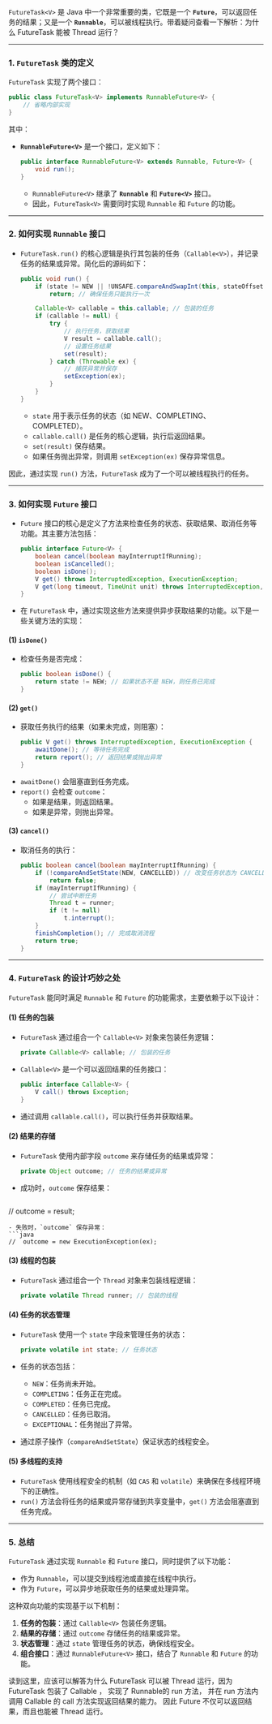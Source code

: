 `FutureTask<V>` 是 Java 中一个非常重要的类，它既是一个 **`Future`**，可以返回任务的结果；又是一个 **`Runnable`**，可以被线程执行。带着疑问查看一下解析：为什么 FutureTask 能被 Thread 运行？

---

### **1. `FutureTask` 类的定义**
`FutureTask` 实现了两个接口：
```java
public class FutureTask<V> implements RunnableFuture<V> {
    // 省略内部实现
}
```

其中：
- **`RunnableFuture<V>`** 是一个接口，定义如下：
  ```java
  public interface RunnableFuture<V> extends Runnable, Future<V> {
      void run();
  }
  ```
  - `RunnableFuture<V>` 继承了 **`Runnable`** 和 **`Future<V>`** 接口。
  - 因此，`FutureTask<V>` 需要同时实现 `Runnable` 和 `Future` 的功能。

---

### **2. 如何实现 `Runnable` 接口**

- `FutureTask.run()` 的核心逻辑是执行其包装的任务（`Callable<V>`），并记录任务的结果或异常。简化后的源码如下：
  ```java
  public void run() {
      if (state != NEW || !UNSAFE.compareAndSwapInt(this, stateOffset, NEW, COMPLETING))
          return; // 确保任务只能执行一次

      Callable<V> callable = this.callable; // 包装的任务
      if (callable != null) {
          try {
              // 执行任务，获取结果
              V result = callable.call();
              // 设置任务结果
              set(result);
          } catch (Throwable ex) {
              // 捕获异常并保存
              setException(ex);
          }
      }
  }
  ```
  - `state` 用于表示任务的状态（如 NEW、COMPLETING、COMPLETED）。
  - `callable.call()` 是任务的核心逻辑，执行后返回结果。
  - `set(result)` 保存结果。
  - 如果任务抛出异常，则调用 `setException(ex)` 保存异常信息。

因此，通过实现 `run()` 方法，`FutureTask` 成为了一个可以被线程执行的任务。

---

### **3. 如何实现 `Future` 接口**
- `Future` 接口的核心是定义了方法来检查任务的状态、获取结果、取消任务等功能。其主要方法包括：
  ```java
  public interface Future<V> {
      boolean cancel(boolean mayInterruptIfRunning);
      boolean isCancelled();
      boolean isDone();
      V get() throws InterruptedException, ExecutionException;
      V get(long timeout, TimeUnit unit) throws InterruptedException, ExecutionException, TimeoutException;
  }
  ```

- 在 `FutureTask` 中，通过实现这些方法来提供异步获取结果的功能。以下是一些关键方法的实现：

#### **(1) `isDone()`**
- 检查任务是否完成：
  ```java
  public boolean isDone() {
      return state != NEW; // 如果状态不是 NEW，则任务已完成
  }
  ```

#### **(2) `get()`**
- 获取任务执行的结果（如果未完成，则阻塞）：
  ```java
  public V get() throws InterruptedException, ExecutionException {
      awaitDone(); // 等待任务完成
      return report(); // 返回结果或抛出异常
  }
  ```
- `awaitDone()` 会阻塞直到任务完成。
- `report()` 会检查 `outcome`：
  - 如果是结果，则返回结果。
  - 如果是异常，则抛出异常。

#### **(3) `cancel()`**
- 取消任务的执行：
  ```java
  public boolean cancel(boolean mayInterruptIfRunning) {
      if (!compareAndSetState(NEW, CANCELLED)) // 改变任务状态为 CANCELLED
          return false;
      if (mayInterruptIfRunning) { 
          // 尝试中断任务
          Thread t = runner;
          if (t != null)
              t.interrupt();
      }
      finishCompletion(); // 完成取消流程
      return true;
  }
  ```

---

### **4. `FutureTask` 的设计巧妙之处**
`FutureTask` 能同时满足 `Runnable` 和 `Future` 的功能需求，主要依赖于以下设计：

#### **(1) 任务的包装**
- `FutureTask` 通过组合一个 `Callable<V>` 对象来包装任务逻辑：
  ```java
  private Callable<V> callable; // 包装的任务
  ```
- `Callable<V>` 是一个可以返回结果的任务接口：
  ```java
  public interface Callable<V> {
      V call() throws Exception;
  }
  ```
- 通过调用 `callable.call()`，可以执行任务并获取结果。

#### **(2) 结果的存储**
- `FutureTask` 使用内部字段 `outcome` 来存储任务的结果或异常：
  ```java
  private Object outcome; // 任务的结果或异常
  ```
- 成功时，`outcome` 保存结果：
  ```java
//  outcome = result;
  ```
- 失败时，`outcome` 保存异常：
  ```java
//  outcome = new ExecutionException(ex);
  ```
#### **(3) 线程的包装**
- `FutureTask` 通过组合一个 `Thread` 对象来包装线程逻辑：
  ```java
  private volatile Thread runner; // 包装的线程
  ```

#### **(4) 任务的状态管理**
- `FutureTask` 使用一个 `state` 字段来管理任务的状态：
  ```java
  private volatile int state; // 任务状态
  ```
- 任务的状态包括：
  - `NEW`：任务尚未开始。
  - `COMPLETING`：任务正在完成。
  - `COMPLETED`：任务已完成。
  - `CANCELLED`：任务已取消。
  - `EXCEPTIONAL`：任务抛出了异常。

- 通过原子操作（`compareAndSetState`）保证状态的线程安全。

#### **(5) 多线程的支持**
- `FutureTask` 使用线程安全的机制（如 `CAS` 和 `volatile`）来确保在多线程环境下的正确性。
- `run()` 方法会将任务的结果或异常存储到共享变量中，`get()` 方法会阻塞直到任务完成。

---

### **5. 总结**

`FutureTask` 通过实现 `Runnable` 和 `Future` 接口，同时提供了以下功能：
- 作为 `Runnable`，可以提交到线程池或直接在线程中执行。
- 作为 `Future`，可以异步地获取任务的结果或处理异常。

这种双向功能的实现基于以下机制：
1. **任务的包装**：通过 `Callable<V>` 包装任务逻辑。
2. **结果的存储**：通过 `outcome` 存储任务的结果或异常。
3. **状态管理**：通过 `state` 管理任务的状态，确保线程安全。
4. **组合接口**：通过 `RunnableFuture<V>` 接口，结合了 `Runnable` 和 `Future` 的功能。

读到这里，应该可以解答为什么 FutureTask 可以被 Thread 运行，因为 FutureTask 包装了 Callable ，
实现了 Runnable的 run 方法， 并在 run 方法内调用 Callable 的 call 方法实现返回结果的能力。
因此 Future 不仅可以返回结果，而且也能被 Thread 运行。